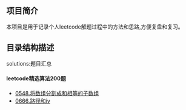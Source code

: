 ## 项目简介
本项目是用于记录个人leetcode解题过程中的方法和思路,方便复盘和复习。

## 目录结构描述
solutions:题目汇总




#### leetcode精选算法200题

- [0548.将数组分割成和相等的子数组](./solutions/Algorithm/divide/split_array_with_equal_sum.java)
- [0666.路径和iv](./solutions/DataStructure/tree/path_sum_iv.java)